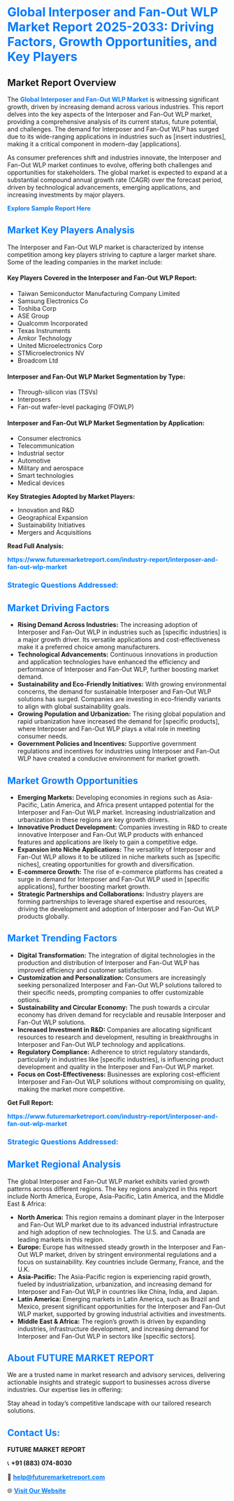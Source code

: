 <h1 style="color: #007BFF;">Global Interposer and Fan-Out WLP Market Report 2025-2033: Driving Factors, Growth Opportunities, and Key Players</h1>

<section id="overview">
<h2>Market Report Overview</h2>
<p>The <a href="https://www.futuremarketreport.com/industry-report/interposer-and-fan-out-wlp-market" style="color: #007BFF; text-decoration: none;"><strong>Global Interposer and Fan-Out WLP Market</strong></a> is witnessing significant growth, driven by increasing demand across various industries. This report delves into the key aspects of the Interposer and Fan-Out WLP market, providing a comprehensive analysis of its current status, future potential, and challenges. The demand for Interposer and Fan-Out WLP has surged due to its wide-ranging applications in industries such as [insert industries], making it a critical component in modern-day [applications].</p>
<p>As consumer preferences shift and industries innovate, the Interposer and Fan-Out WLP market continues to evolve, offering both challenges and opportunities for stakeholders. The global market is expected to expand at a substantial compound annual growth rate (CAGR) over the forecast period, driven by technological advancements, emerging applications, and increasing investments by major players.</p>
</section>

<section id="overview">
<p><a href="https://www.futuremarketreport.com/request-sample/reportId=89672" style="color: #007BFF; text-decoration: none;"><strong>Explore Sample Report Here</strong></a></p>
</section>

<section id="key-players">
<h2 style="color: #007BFF;">Market Key Players Analysis</h2>
<p>The Interposer and Fan-Out WLP market is characterized by intense competition among key players striving to capture a larger market share. Some of the leading companies in the market include:</p>
<h4>Key Players Covered in the Interposer and Fan-Out WLP Report:</h4>
<ul><li>Taiwan Semiconductor Manufacturing Company Limited</li><li>Samsung Electronics Co</li><li>Toshiba Corp</li><li>ASE Group</li><li>Qualcomm Incorporated</li><li>Texas Instruments</li><li>Amkor Technology</li><li>United Microelectronics Corp</li><li>STMicroelectronics NV</li><li>Broadcom Ltd</li></ul>
<h4>Interposer and Fan-Out WLP Market Segmentation by Type:</h4>
<ul><li>Through-silicon vias (TSVs)</li><li>Interposers</li><li>Fan-out wafer-level packaging (FOWLP)</li></ul>

<h4>Interposer and Fan-Out WLP Market Segmentation by Application:</h4>
<ul><li>Consumer electronics</li><li>Telecommunication</li><li>Industrial sector</li><li>Automotive</li><li>Military and aerospace</li><li>Smart technologies</li><li>Medical devices</li></ul>
<p><strong>Key Strategies Adopted by Market Players:</strong></p>
<ul>
<li>Innovation and R&D</li>
<li>Geographical Expansion</li>
<li>Sustainability Initiatives</li>
<li>Mergers and Acquisitions</li>
</ul>
</section>

<section>
<p><strong>Read Full Analysis: </strong></p><a href="https://www.futuremarketreport.com/industry-report/interposer-and-fan-out-wlp-market" style="color: #007BFF; text-decoration: none;"><strong>https://www.futuremarketreport.com/industry-report/interposer-and-fan-out-wlp-market</strong></a>
<h3 style="color: #007BFF;">Strategic Questions Addressed:</h3>
</section>

<section id="driving-factors">
<h2 style="color: #007BFF;">Market Driving Factors</h2>
<ul>
<li><strong>Rising Demand Across Industries:</strong> The increasing adoption of Interposer and Fan-Out WLP in industries such as [specific industries] is a major growth driver. Its versatile applications and cost-effectiveness make it a preferred choice among manufacturers.</li>
<li><strong>Technological Advancements:</strong> Continuous innovations in production and application technologies have enhanced the efficiency and performance of Interposer and Fan-Out WLP, further boosting market demand.</li>
<li><strong>Sustainability and Eco-Friendly Initiatives:</strong> With growing environmental concerns, the demand for sustainable Interposer and Fan-Out WLP solutions has surged. Companies are investing in eco-friendly variants to align with global sustainability goals.</li>
<li><strong>Growing Population and Urbanization:</strong> The rising global population and rapid urbanization have increased the demand for [specific products], where Interposer and Fan-Out WLP plays a vital role in meeting consumer needs.</li>
<li><strong>Government Policies and Incentives:</strong> Supportive government regulations and incentives for industries using Interposer and Fan-Out WLP have created a conducive environment for market growth.</li>
</ul>
</section>

<section id="growth-opportunities">
<h2 style="color: #007BFF;">Market Growth Opportunities</h2>
<ul>
<li><strong>Emerging Markets:</strong> Developing economies in regions such as Asia-Pacific, Latin America, and Africa present untapped potential for the Interposer and Fan-Out WLP market. Increasing industrialization and urbanization in these regions are key growth drivers.</li>
<li><strong>Innovative Product Development:</strong> Companies investing in R&D to create innovative Interposer and Fan-Out WLP products with enhanced features and applications are likely to gain a competitive edge.</li>
<li><strong>Expansion into Niche Applications:</strong> The versatility of Interposer and Fan-Out WLP allows it to be utilized in niche markets such as [specific niches], creating opportunities for growth and diversification.</li>
<li><strong>E-commerce Growth:</strong> The rise of e-commerce platforms has created a surge in demand for Interposer and Fan-Out WLP used in [specific applications], further boosting market growth.</li>
<li><strong>Strategic Partnerships and Collaborations:</strong> Industry players are forming partnerships to leverage shared expertise and resources, driving the development and adoption of Interposer and Fan-Out WLP products globally.</li>
</ul>
</section>

<section id="trending-factors">
<h2 style="color: #007BFF;">Market Trending Factors</h2>
<ul>
<li><strong>Digital Transformation:</strong> The integration of digital technologies in the production and distribution of Interposer and Fan-Out WLP has improved efficiency and customer satisfaction.</li>
<li><strong>Customization and Personalization:</strong> Consumers are increasingly seeking personalized Interposer and Fan-Out WLP solutions tailored to their specific needs, prompting companies to offer customizable options.</li>
<li><strong>Sustainability and Circular Economy:</strong> The push towards a circular economy has driven demand for recyclable and reusable Interposer and Fan-Out WLP solutions.</li>
<li><strong>Increased Investment in R&D:</strong> Companies are allocating significant resources to research and development, resulting in breakthroughs in Interposer and Fan-Out WLP technology and applications.</li>
<li><strong>Regulatory Compliance:</strong> Adherence to strict regulatory standards, particularly in industries like [specific industries], is influencing product development and quality in the Interposer and Fan-Out WLP market.</li>
<li><strong>Focus on Cost-Effectiveness:</strong> Businesses are exploring cost-efficient Interposer and Fan-Out WLP solutions without compromising on quality, making the market more competitive.</li>
</ul>
</section>

<section>
<p><strong>Get Full Report: </strong></p><a href="https://www.futuremarketreport.com/industry-report/interposer-and-fan-out-wlp-market" style="color: #007BFF; text-decoration: none;"><strong>https://www.futuremarketreport.com/industry-report/interposer-and-fan-out-wlp-market</strong></a>
<h3 style="color: #007BFF;">Strategic Questions Addressed:</h3>
</section>


<section id="regional-analysis">
<h2 style="color: #007BFF;">Market Regional Analysis</h2>
<p>The global Interposer and Fan-Out WLP market exhibits varied growth patterns across different regions. The key regions analyzed in this report include North America, Europe, Asia-Pacific, Latin America, and the Middle East & Africa:</p>
<ul>
<li><strong>North America:</strong> This region remains a dominant player in the Interposer and Fan-Out WLP market due to its advanced industrial infrastructure and high adoption of new technologies. The U.S. and Canada are leading markets in this region.</li>
<li><strong>Europe:</strong> Europe has witnessed steady growth in the Interposer and Fan-Out WLP market, driven by stringent environmental regulations and a focus on sustainability. Key countries include Germany, France, and the U.K.</li>
<li><strong>Asia-Pacific:</strong> The Asia-Pacific region is experiencing rapid growth, fueled by industrialization, urbanization, and increasing demand for Interposer and Fan-Out WLP in countries like China, India, and Japan.</li>
<li><strong>Latin America:</strong> Emerging markets in Latin America, such as Brazil and Mexico, present significant opportunities for the Interposer and Fan-Out WLP market, supported by growing industrial activities and investments.</li>
<li><strong>Middle East & Africa:</strong> The region’s growth is driven by expanding industries, infrastructure development, and increasing demand for Interposer and Fan-Out WLP in sectors like [specific sectors].</li>
</ul>
</section>

<footer>
<h2 style="color: #007BFF;">About FUTURE MARKET REPORT</h2>
<p>We are a trusted name in market research and advisory services, delivering actionable insights and strategic support to businesses across diverse industries. Our expertise lies in offering:</p>

<p>Stay ahead in today’s competitive landscape with our tailored research solutions.</p>

<h2 style="color: #007BFF;">Contact Us:</h2>
<p><strong>FUTURE MARKET REPORT</strong></p>
<p>📞 <strong>+91 (883) 074-8030</strong></p>
<p>📧 <strong><a href="mailto:help@futuremarketreport.com" style="color: #007BFF;">help@futuremarketreport.com</a></strong></p>
<p>🌐 <strong><a href="https://www.futuremarketreport.com/" style="color: #007BFF;">Visit Our Website</a></strong></p>
</footer>